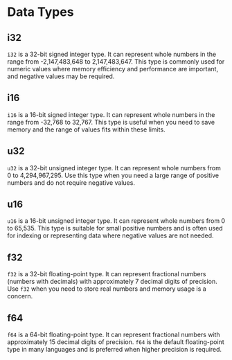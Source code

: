 # Data Types

## i32

`i32` is a 32-bit signed integer type. It can represent whole numbers in the range from -2,147,483,648 to 2,147,483,647. This type is commonly used for numeric values where memory efficiency and performance are important, and negative values may be required.

## i16

`i16` is a 16-bit signed integer type. It can represent whole numbers in the range from -32,768 to 32,767. This type is useful when you need to save memory and the range of values fits within these limits.

## u32

`u32` is a 32-bit unsigned integer type. It can represent whole numbers from 0 to 4,294,967,295. Use this type when you need a large range of positive numbers and do not require negative values.

## u16

`u16` is a 16-bit unsigned integer type. It can represent whole numbers from 0 to 65,535. This type is suitable for small positive numbers and is often used for indexing or representing data where negative values are not needed.

## f32

`f32` is a 32-bit floating-point type. It can represent fractional numbers (numbers with decimals) with approximately 7 decimal digits of precision. Use `f32` when you need to store real numbers and memory usage is a concern.

## f64

`f64` is a 64-bit floating-point type. It can represent fractional numbers with approximately 15 decimal digits of precision. `f64` is the default floating-point type in many languages and is preferred when higher precision is required.
